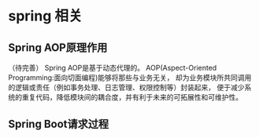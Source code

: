 # spring 相关

## Spring AOP原理作用
（待完善）
Spring AOP是基于动态代理的。
AOP(Aspect-Oriented Programming:面向切面编程)能够将那些与业务无关，
却为业务模块所共同调用的逻辑或责任（例如事务处理、日志管理、权限控制等）封装起来，
便于减少系统的重复代码，降低模块间的耦合度，并有利于未来的可拓展性和可维护性。

## Spring Boot请求过程
